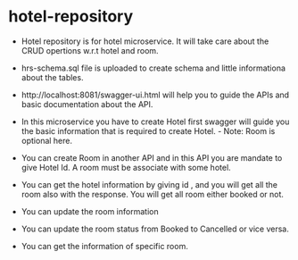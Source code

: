 # hotel-repository
- Hotel repository is for hotel microservice. It will take care about the CRUD opertions w.r.t hotel and room.
- hrs-schema.sql file is uploaded to create schema and little informationa about the tables.
- http://localhost:8081/swagger-ui.html will help you to guide the APIs and basic documentation about the API.

- In this microservice you have to create Hotel first swagger will guide you the basic information that is required to create Hotel.
      - Note: Room is optional here.
- You can create Room in another API and in this API you are mandate to give Hotel Id. A room must be associate with some hotel.
- You can get the hotel information by giving id , and you will get all the room also with the response. You will get all room either booked or not.
- You can update the room information
- You can update the room status from Booked to Cancelled or vice versa.
- You can get the information of specific room. 
